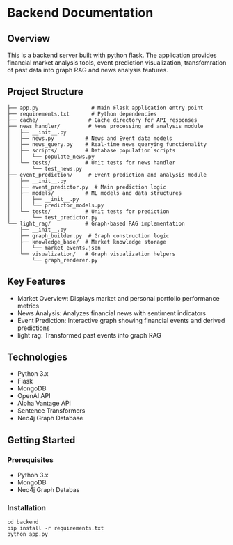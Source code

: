 # Backend Documentation

## Overview
This is a backend server built with python flask. The application provides financial market analysis tools, event prediction visualization, transfomration of past data into graph RAG and news analysis features.

## Project Structure
```backend/
├── app.py                 # Main Flask application entry point
├── requirements.txt       # Python dependencies
├── cache/                # Cache directory for API responses
├── news_handler/         # News processing and analysis module
│   ├── __init__.py
│   ├── news.py          # News and Event data models
│   ├── news_query.py    # Real-time news querying functionality
│   ├── scripts/         # Database population scripts
│   │   └── populate_news.py
│   └── tests/           # Unit tests for news handler
│       └── test_news.py
├── event_prediction/     # Event prediction and analysis module
│   ├── __init__.py
│   ├── event_predictor.py  # Main prediction logic
│   ├── models/          # ML models and data structures
│   │   ├── __init__.py
│   │   └── predictor_models.py
│   └── tests/           # Unit tests for prediction
│       └── test_predictor.py
└── light_rag/           # Graph-based RAG implementation
    ├── __init__.py
    ├── graph_builder.py  # Graph construction logic
    ├── knowledge_base/  # Market knowledge storage
    │   └── market_events.json
    └── visualization/   # Graph visualization helpers
        └── graph_renderer.py
```

## Key Features
- Market Overview: Displays market and personal portfolio performance metrics
- News Analysis: Analyzes financial news with sentiment indicators
- Event Prediction: Interactive graph showing financial events and derived predictions
- light rag: Transformed past events into graph RAG

## Technologies
- Python 3.x
- Flask
- MongoDB
- OpenAI API
- Alpha Vantage API
- Sentence Transformers
- Neo4j Graph Database



## Getting Started

### Prerequisites
- Python 3.x
- MongoDB 
- Neo4j Graph Databas


### Installation
```base 
cd backend
pip install -r requirements.txt
python app.py
```